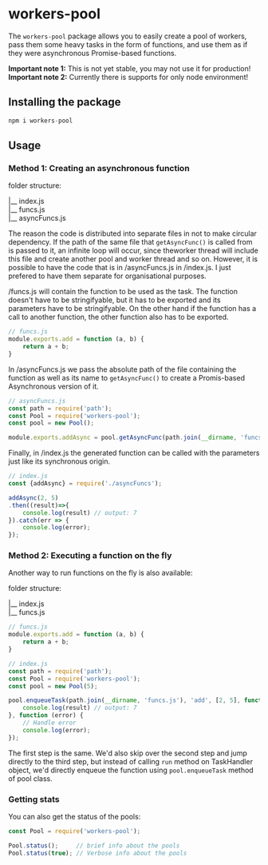 # workers-pool

The `workers-pool` package allows you to easily create a pool of workers, pass them
some heavy tasks in the form of functions, and use them as if they were asynchronous Promise-based functions.

**Important note 1:** This is not yet stable, you may not use it for production!  
**Important note 2:** Currently there is supports for only node environment!

## Installing the package
```js
npm i workers-pool
```

## Usage
### Method 1: Creating an asynchronous function

folder structure:

|__ index.js  
|__ funcs.js  
|__ asyncFuncs.js  

The reason the code is distributed into separate files in not to make circular dependency. If the path of the same file that `getAsyncFunc()` is called from is passed to it, an infinite loop will occur, since theworker thread will include this file and create another pool and worker thread and so on. However, it is possible to have the code that is in /asyncFuncs.js in /index.js. I just prefered to have them separate for organisational purposes.


/funcs.js will contain the function to be used as the task. The function doesn't have to be stringifyable, but it has to be exported and its parameters have to be stringifyable. On the other hand if the function has a call to another function, the other function also has to be exported.

```js
// funcs.js
module.exports.add = function (a, b) {
    return a + b;
}
```

In /asyncFuncs.js we pass the absolute path of the file containing the function as well as its name
to `getAsyncFunc()` to create a Promis-based Asynchronous version of it.
```js
// asyncFuncs.js
const path = require('path');
const Pool = require('workers-pool');
const pool = new Pool();

module.exports.addAsync = pool.getAsyncFunc(path.join(__dirname, 'funcs.js'), 'add');
```

Finally, in /index.js the generated function can be called with the parameters 
just like its synchronous origin.
```js
// index.js
const {addAsync} = require('./asyncFuncs');

addAsync(2, 5)
.then((result)=>{
    console.log(result) // output: 7
}).catch(err => {
    console.log(error);
});
```

### Method 2: Executing a function on the fly
Another way to run functions on the fly is also available: 

folder structure:

|__ index.js  
|__ funcs.js  

```js
// funcs.js
module.exports.add = function (a, b) {
    return a + b;
}
```

```js
// index.js
const path = require('path');
const Pool = require('workers-pool');
const pool = new Pool(5);

pool.enqueueTask(path.join(__dirname, 'funcs.js'), 'add', [2, 5], function (result){
    console.log(result) // output: 7
}, function (error) {
    // Handle error
    console.log(error);
});
```
The first step is the same. We'd also skip over the second step and
jump directly to the third step, but instead of calling `run` method
on TaskHandler object, we'd directly enqueue the function using 
`pool.enqueueTask` method of pool class.

### Getting stats
You can also get the status of the pools:
```js
const Pool = require('workers-pool');

Pool.status();     // brief info about the pools
Pool.status(true); // Verbose info about the pools
```